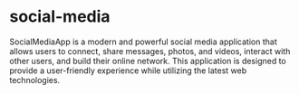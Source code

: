 # social-media
SocialMediaApp is a modern and powerful social media application that allows users to connect, share messages, photos, and videos, interact with other users, and build their online network. This application is designed to provide a user-friendly experience while utilizing the latest web technologies.
